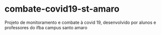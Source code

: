 # combate-covid19-st-amaro
Projeto de monitoramento e combate à covid 19, desenvolvido por alunos e professores do ifba campus santo amaro
